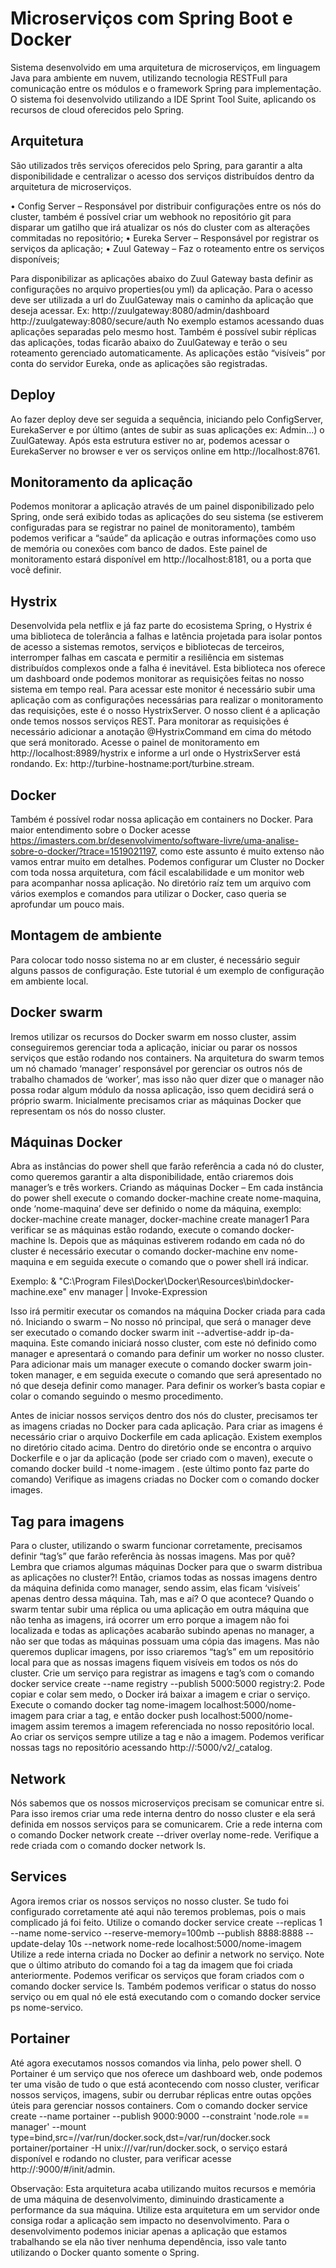 # Microserviços com Spring Boot e Docker

Sistema desenvolvido em uma arquitetura de microserviços, em linguagem Java para ambiente em nuvem, utilizando tecnologia RESTFull para comunicação entre os módulos e o framework Spring para implementação.
O sistema foi desenvolvido utilizando a IDE Sprint Tool Suite, aplicando os recursos de cloud oferecidos pelo Spring. 

## Arquitetura

São utilizados três serviços oferecidos pelo Spring, para garantir a alta disponibilidade e centralizar o acesso dos serviços distribuídos dentro da arquitetura de microserviços.

•	Config Server – Responsável por distribuir configurações entre os nós do cluster, também é possível criar um webhook no repositório git para disparar um gatilho que irá atualizar os nós do cluster com as alterações commitadas no repositório;
•	Eureka Server – Responsável por registrar os serviços da aplicação;
•	Zuul Gateway – Faz o roteamento entre os serviços disponíveis;

Para disponibilizar as aplicações abaixo do Zuul Gateway basta definir as configurações no arquivo properties(ou yml) da aplicação. Para o acesso deve ser utilizada a url do ZuulGateway mais o caminho da aplicação que deseja acessar.
Ex: http://zuulgateway:8080/admin/dashboard
      http://zuulgateway:8080/secure/auth
No exemplo estamos acessando duas aplicações separadas pelo mesmo host. Também é possível subir réplicas das aplicações, todas ficarão abaixo do ZuulGateway e terão o seu roteamento gerenciado automaticamente. As aplicações estão “visíveis” por conta do servidor Eureka, onde as aplicações são registradas.

## Deploy

Ao fazer deploy deve ser seguida a sequência, iniciando pelo ConfigServer, EurekaServer e por último (antes de subir as suas aplicações ex: Admin...) o ZuulGateway. Após esta estrutura estiver no ar, podemos acessar o EurekaServer no browser e ver os serviços online em http://localhost:8761.

## Monitoramento da aplicação

Podemos monitorar a aplicação através de um painel disponibilizado pelo Spring, onde será exibido todas as aplicações do seu sistema (se estiverem configuradas para se registrar no painel de monitoramento), também podemos verificar a “saúde” da aplicação e outras informações como uso de memória ou conexões com banco de dados. Este painel de monitoramento estará disponível em http://localhost:8181, ou a porta que você definir.

## Hystrix

Desenvolvida pela netflix e já faz parte do ecosistema Spring, o Hystrix é uma biblioteca de tolerância a falhas e latência projetada para isolar pontos de acesso a sistemas remotos, serviços e bibliotecas de terceiros, interromper falhas em cascata e permitir a resiliência em sistemas distribuídos complexos onde a falha é inevitável.
Esta biblioteca nos oferece um dashboard onde podemos monitorar as requisições feitas no nosso sistema em tempo real. Para acessar este monitor é necessário subir uma aplicação com as configurações necessárias para realizar o monitoramento das requisições, este é o nosso HystrixServer. 
O nosso client é a aplicação onde temos nossos serviços REST. Para monitorar as requisições é necessário adicionar a anotação @HystrixCommand em cima do método que será monitorado.
Acesse o painel de monitoramento em http://localhost:8989/hystrix e informe a url onde o HystrixServer está rondando. Ex: http://turbine-hostname:port/turbine.stream.

## Docker

Também é possível rodar nossa aplicação em containers no Docker. Para maior entendimento sobre o Docker acesse https://imasters.com.br/desenvolvimento/software-livre/uma-analise-sobre-o-docker/?trace=1519021197, como este assunto é muito extenso não vamos entrar muito em detalhes.
Podemos configurar um Cluster no Docker com toda nossa arquitetura, com fácil escalabilidade e um monitor web para acompanhar nossa aplicação. No diretório raíz tem um arquivo com vários exemplos e comandos para utilizar o Docker, caso queria se aprofundar um pouco mais.

## Montagem de ambiente

Para colocar todo nosso sistema no ar em cluster, é necessário seguir alguns passos de configuração. Este tutorial é um exemplo de configuração em ambiente local.

## Docker swarm

Iremos utilizar os recursos do Docker swarm em nosso cluster, assim conseguiremos gerenciar toda a aplicação, iniciar ou parar os nossos serviços que estão rodando nos containers. Na arquitetura do swarm temos um nó chamado ‘manager’ responsável por gerenciar os outros nós de trabalho chamados de ‘worker’, mas isso não quer dizer que o manager não possa rodar algum módulo da nossa aplicação, isso quem decidirá será o próprio swarm.
Inicialmente precisamos criar as máquinas Docker que representam os nós do nosso cluster.

## Máquinas Docker 

Abra as instâncias do power shell que farão referência a cada nó do cluster, como queremos garantir a alta disponibilidade, então criaremos dois manager’s e três workers. 
Criando as máquinas Docker – Em cada instância do power shell execute o comando docker-machine create nome-maquina,  onde ‘nome-maquina’ deve ser definido o nome da máquina, exemplo: docker-machine create manager, docker-machine create manager1
Para verificar se as máquinas estão rodando, execute o comando docker-machine ls. Depois que as máquinas estiverem rodando em cada nó do cluster é necessário executar o comando docker-machine env nome-maquina e em seguida execute o comando que o power shell irá indicar. 

Exemplo: & "C:\Program Files\Docker\Docker\Resources\bin\docker-machine.exe" env manager | Invoke-Expression

Isso irá permitir executar os comandos na máquina Docker criada para cada nó.
Iniciando o swarm – No nosso nó principal, que será o manager deve ser executado o comando docker swarm init  --advertise-addr ip-da-maquina. Este comando iniciará nosso cluster, com este nó definido como manager e apresentará o comando para definir um worker no nosso cluster. Para adicionar mais um manager execute o comando docker swarm join-token manager, e em seguida execute o comando que será apresentado no nó que deseja definir como manager. Para definir os worker’s basta copiar e colar o comando seguindo o mesmo procedimento.

Antes de iniciar nossos serviços dentro dos nós do cluster, precisamos ter as imagens criadas no Docker para cada aplicação. Para criar as imagens é necessário criar o arquivo Dockerfile em cada aplicação. Existem exemplos no diretório citado acima. Dentro do diretório onde se encontra o arquivo Dockerfile e o jar da aplicação (pode ser criado com o  maven), execute o comando  docker build -t nome-imagem . (este último ponto faz parte do comando)
Verifique as imagens criadas no Docker com o comando docker images.

## Tag para imagens

Para o cluster, utilizando o swarm funcionar corretamente, precisamos definir “tag’s” que farão referência às nossas imagens. Mas por quê? Lembra que criamos algumas máquinas Docker para que o swarm distribua as aplicações no cluster?! Então, criamos todas as nossas imagens dentro da máquina definida como manager, sendo assim, elas ficam ‘visíveis’ apenas dentro dessa máquina. Tah, mas e aí? O que acontece? Quando o swarm tentar subir uma réplica ou uma aplicação em outra máquina que não tenha as imagens, irá ocorrer um erro porque a imagem não foi localizada e todas as aplicações acabarão subindo apenas no manager, a não ser que todas as máquinas possuam uma cópia das imagens. Mas não queremos duplicar imagens, por isso criaremos “tag’s” em um repositório local para que as nossas imagens fiquem visíveis em todos os nós do cluster.
Crie um serviço para registrar as imagens e tag’s com o comando docker service create --name registry --publish 5000:5000 registry:2. Pode copiar e colar sem medo, o Docker irá baixar a imagem e criar o serviço.
Execute o comando docker tag nome-imagem localhost:5000/nome-imagem para criar a tag, e então docker push localhost:5000/nome-imagem assim teremos a imagem referenciada no nosso repositório local. Ao criar os serviços sempre utilize a tag e não a imagem. Podemos verificar nossas tags no repositório acessando http://<ip-maquina>:5000/v2/_catalog.

## Network

Nós sabemos que os nossos microserviços precisam se comunicar entre si. Para isso iremos criar uma rede interna dentro do nosso cluster e ela será definida em nossos serviços para se comunicarem. Crie a rede interna com o comando Docker network create --driver overlay nome-rede. Verifique a rede criada com o comando docker network ls.

## Services

Agora iremos criar os nossos serviços no nosso cluster. Se tudo foi configurado corretamente até aqui não teremos problemas, pois o mais complicado já foi feito. Utilize o comando 
docker service create --replicas 1 --name nome-servico --reserve-memory=100mb --publish 8888:8888 --update-delay 10s --network nome-rede localhost:5000/nome-imagem 
Utilize a rede interna criada no Docker ao definir a network no serviço. Note que o último atributo do comando foi a tag da imagem que foi criada anteriormente. Podemos verificar os serviços que foram criados com o comando docker service ls. Também podemos verificar o status do nosso serviço ou em qual nó ele está executando com o comando docker service ps nome-servico.

## Portainer

Até agora executamos nossos comandos via linha, pelo power shell. O Portainer é um serviço que nos oferece um dashboard web, onde podemos ter uma visão de tudo o que está acontecendo com nosso cluster, verificar nossos serviços, imagens, subir ou derrubar réplicas entre outas opções úteis para gerenciar nossos containers. Com o comando docker service create --name portainer --publish 9000:9000 --constraint 'node.role == manager' --mount type=bind,src=//var/run/docker.sock,dst=/var/run/docker.sock portainer/portainer -H unix:///var/run/docker.sock, o serviço estará disponível e rodando no cluster, para verificar acesse http://<ip-maquina>:9000/#/init/admin.

Observação:  Esta arquitetura acaba utilizando muitos recursos e memória de uma máquina de desenvolvimento, diminuindo drasticamente a performance da sua máquina. Utilize esta arquitetura em um servidor onde consiga rodar a aplicação sem impacto no desenvolvimento. Para o desenvolvimento podemos iniciar apenas a aplicação que estamos trabalhando se ela não tiver nenhuma dependência, isso vale tanto utilizando o Docker quanto somente o Spring.

